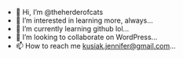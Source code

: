 - 👋 Hi, I’m @theherderofcats
- 👀 I’m interested in learning more, always...
- 🌱 I’m currently learning github lol...
- 💞️ I’m looking to collaborate on WordPress...
- 📫 How to reach me kusiak.jennifer@gmail.com...

<!---
theherderofcats/theherderofcats is a ✨ special ✨ repository because its `README.md` (this file) appears on your GitHub profile.
You can click the Preview link to take a look at your changes.
--->
